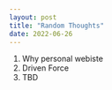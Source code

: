 ```yaml
---
layout: post
title: "Random Thoughts"
date: 2022-06-26
---
```


1. Why personal webiste
2. Driven Force
3. TBD